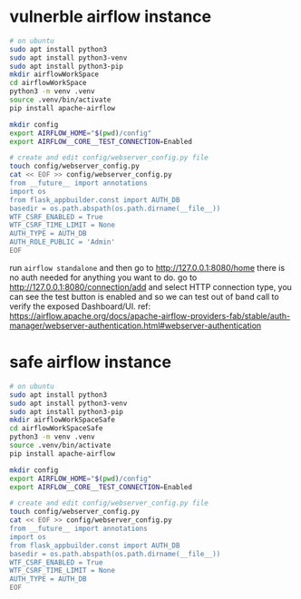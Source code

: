 # vulnerble airflow instance

```bash
# on ubuntu
sudo apt install python3
sudo apt install python3-venv
sudo apt install python3-pip
mkdir airflowWorkSpace
cd airflowWorkSpace
python3 -m venv .venv
source .venv/bin/activate
pip install apache-airflow

mkdir config
export AIRFLOW_HOME="$(pwd)/config"
export AIRFLOW__CORE__TEST_CONNECTION=Enabled

# create and edit config/webserver_config.py file
touch config/webserver_config.py
cat << EOF >> config/webserver_config.py 
from __future__ import annotations
import os
from flask_appbuilder.const import AUTH_DB
basedir = os.path.abspath(os.path.dirname(__file__))
WTF_CSRF_ENABLED = True
WTF_CSRF_TIME_LIMIT = None
AUTH_TYPE = AUTH_DB
AUTH_ROLE_PUBLIC = 'Admin'
EOF
```

run `airflow standalone` and then go to http://127.0.0.1:8080/home there is no auth needed for anything you want to do.
go to http://127.0.0.1:8080/connection/add and select HTTP connection type, you can see the test button is enabled and so we can test out of band call to verify the exposed Dashboard/UI.
ref: https://airflow.apache.org/docs/apache-airflow-providers-fab/stable/auth-manager/webserver-authentication.html#webserver-authentication

# safe airflow instance

```bash
# on ubuntu
sudo apt install python3
sudo apt install python3-venv
sudo apt install python3-pip
mkdir airflowWorkSpaceSafe
cd airflowWorkSpaceSafe
python3 -m venv .venv
source .venv/bin/activate
pip install apache-airflow

mkdir config
export AIRFLOW_HOME="$(pwd)/config"
export AIRFLOW__CORE__TEST_CONNECTION=Enabled

# create and edit config/webserver_config.py file
touch config/webserver_config.py
cat << EOF >> config/webserver_config.py 
from __future__ import annotations
import os
from flask_appbuilder.const import AUTH_DB
basedir = os.path.abspath(os.path.dirname(__file__))
WTF_CSRF_ENABLED = True
WTF_CSRF_TIME_LIMIT = None
AUTH_TYPE = AUTH_DB
EOF
```
